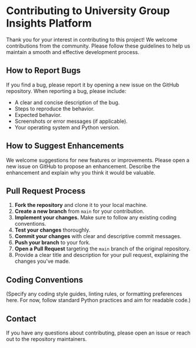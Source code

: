 # Contributing to University Group Insights Platform

Thank you for your interest in contributing to this project! We welcome contributions from the community. Please follow these guidelines to help us maintain a smooth and effective development process.

## How to Report Bugs

If you find a bug, please report it by opening a new issue on the GitHub repository. When reporting a bug, please include:

*   A clear and concise description of the bug.
*   Steps to reproduce the behavior.
*   Expected behavior.
*   Screenshots or error messages (if applicable).
*   Your operating system and Python version.

## How to Suggest Enhancements

We welcome suggestions for new features or improvements. Please open a new issue on GitHub to propose an enhancement. Describe the enhancement and explain why you think it would be valuable.

## Pull Request Process

1.  **Fork the repository** and clone it to your local machine.
2.  **Create a new branch** from `main` for your contribution.
3.  **Implement your changes.** Make sure to follow any existing coding conventions.
4.  **Test your changes** thoroughly.
5.  **Commit your changes** with clear and descriptive commit messages.
6.  **Push your branch** to your fork.
7.  **Open a Pull Request** targeting the `main` branch of the original repository.
8.  Provide a clear title and description for your pull request, explaining the changes you've made.

## Coding Conventions

(Specify any coding style guides, linting rules, or formatting preferences here. For now, follow standard Python practices and aim for readable code.)

## Contact

If you have any questions about contributing, please open an issue or reach out to the repository maintainers. 